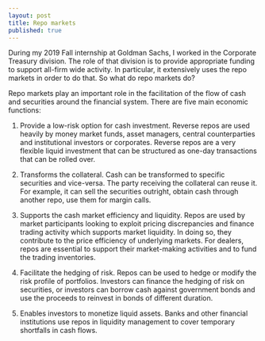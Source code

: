 ```yaml
---
layout: post
title: Repo markets
published: true
---
```


During my 2019 Fall internship at Goldman Sachs, I worked in the Corporate Treasury division. The role of that division is to provide appropriate funding to support all-firm wide activity. In particular, it extensively uses the repo markets in order to do that. So what do repo markets do?

Repo markets play an important role in the facilitation of the flow of cash and securities around the financial system. There are five main economic functions:

1. Provide a low-risk option for cash investment. Reverse repos are used heavily by money market funds, asset managers, central counterparties and institutional investors or corporates. Reverse repos are a very flexible liquid investment that can be structured as one-day transactions that can be rolled over.

2. Transforms the collateral. Cash can be transformed to specific securities and vice-versa. The party receiving the collateral can reuse it. For example, it can sell the securities outright, obtain cash through another repo, use them for margin calls.

3. Supports the cash market efficiency and liquidity. Repos are used by market participants looking to exploit pricing discrepancies and finance trading activity which supports market liquidity. In doing so, they contribute to the price efficiency of underlying markets. For dealers, repos are essential to support their market-making activities and to fund the trading inventories.

4. Facilitate the hedging of risk. Repos can be used to hedge or modify the risk profile of portfolios. Investors can finance the hedging of risk on securities, or investors can borrow cash against government bonds and use the proceeds to reinvest in bonds of different duration.

5. Enables investors to monetize liquid assets. Banks and other financial institutions use repos in liquidity management to cover temporary shortfalls in cash flows.
